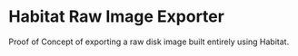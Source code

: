 # Habitat Raw Image Exporter

Proof of Concept of exporting a raw disk image built entirely using Habitat.
